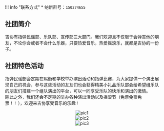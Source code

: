 !!! info "联系方式"
    * 纳新群号：`150274655`

## 社团简介
吉协有指弹民谣部、乐队部、宣传部三大部门。我们欢迎且不仅限于会弹吉他的朋友，不论你会或者不会什么乐器，只要热爱音乐，热爱摇滚乐，就都是吉协的一份子。  
## 社团特色活动  
指弹民谣部会定期在熙街和学校举办演出活动和指弹比赛，为大家提供一个演出展现自己的机会，参与这些活动的友友们也会获得精美小礼品乐队部会给希望组乐队的朋友们搭建一个组队演出的平台，可以一同享受乐队的快乐和演出的激情。  
除此之外，我们还会不定期的举办各种演出活动以及摇滚节（免票免票免票！！），欢迎来吉协享受音乐的乐趣！  
<center><img src="/resourses/社团_文联_吉他协会_001.jpg" alt="pic1"></center>  
<center><img src="/resourses/社团_文联_吉他协会_002.jpg" alt="pic2"></center>  
<center><img src="/resourses/社团_文联_吉他协会_003.jpg" alt="pic3"></center>  